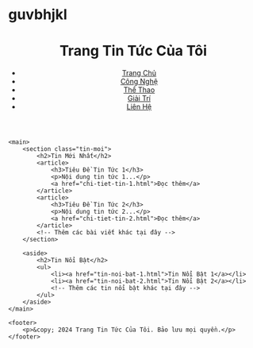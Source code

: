 # guvbhjkl
<!DOCTYPE html>
<html lang="vi">
<head>
    <meta charset="UTF-8">
    <title>Trang Tin Tức Của Tôi</title>
    <link rel="stylesheet" href="styles.css">
</head>
<body>
    <header>
        <h1>Trang Tin Tức Của Tôi</h1>
        <nav>
            <ul>
                <li><a href="index.html">Trang Chủ</a></li>
                <li><a href="cong-nghe.html">Công Nghệ</a></li>
                <li><a href="the-thao.html">Thể Thao</a></li>
                <li><a href="giai-tri.html">Giải Trí</a></li>
                <li><a href="lien-he.html">Liên Hệ</a></li>
            </ul>
        </nav>
    </header>

    <main>
        <section class="tin-moi">
            <h2>Tin Mới Nhất</h2>
            <article>
                <h3>Tiêu Đề Tin Tức 1</h3>
                <p>Nội dung tin tức 1...</p>
                <a href="chi-tiet-tin-1.html">Đọc thêm</a>
            </article>
            <article>
                <h3>Tiêu Đề Tin Tức 2</h3>
                <p>Nội dung tin tức 2...</p>
                <a href="chi-tiet-tin-2.html">Đọc thêm</a>
            </article>
            <!-- Thêm các bài viết khác tại đây -->
        </section>

        <aside>
            <h2>Tin Nổi Bật</h2>
            <ul>
                <li><a href="tin-noi-bat-1.html">Tin Nổi Bật 1</a></li>
                <li><a href="tin-noi-bat-2.html">Tin Nổi Bật 2</a></li>
                <!-- Thêm các tin nổi bật khác tại đây -->
            </ul>
        </aside>
    </main>

    <footer>
        <p>&copy; 2024 Trang Tin Tức Của Tôi. Bảo lưu mọi quyền.</p>
    </footer>
</body>
</html>
